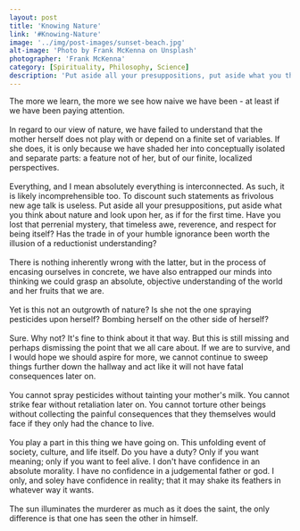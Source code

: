 ```yaml
---
layout: post
title: 'Knowing Nature'
link: '#Knowing-Nature'
image: '../img/post-images/sunset-beach.jpg'
alt-image: 'Photo by Frank McKenna on Unsplash'
photographer: 'Frank McKenna'
category: [Spirituality, Philosophy, Science]
description: 'Put aside all your presuppositions, put aside what you think about nature and look upon her for the first time. The tragedy of the modern world is that we have traded in our humble ignorance for nothing other than a reductionist game of words and symbols.'
---
```



The more we learn, the more we see how naive we have been - at least if we have been paying attention. 
<br>
<br>
In regard to our view of nature, we have failed to understand that the mother herself does not play with or depend on a finite set of variables. If she does, it is only because we have shaded her into conceptually isolated and separate parts: a feature not of her, but of our finite, localized perspectives.
<br>
<br>
Everything, and I mean absolutely everything is interconnected. As such, it is likely incomprehensible too. To discount such statements as frivolous new age talk is useless. Put aside all your presuppositions, put aside what you think about nature and look upon her, as if for the first time. Have you lost that perrenial mystery, that timeless awe, reverence, and respect for being itself? Has the trade in of your humble ignorance been worth the illusion of a reductionist understanding?
<br>
<br>
There is nothing inherently wrong with the latter, but in the process of encasing ourselves in concrete, we have also entrapped our minds into thinking we could grasp an absolute, objective understanding of the world and her fruits that we are.
<br>
<br>
Yet is this not an outgrowth of nature? Is she not the one spraying pesticides upon herself? Bombing herself on the other side of herself? 
<br>
<br>
Sure. Why not? It's fine to think about it that way. But this is still missing and perhaps dismissing the point that we all care about. If we are to survive, and I would hope we should aspire for more, we cannot continue to sweep things further down the hallway and act like it will not have fatal consequences later on.
<br>
<br>
You cannot spray pesticides without tainting your mother's milk. You cannot strike fear without retaliation later on. You cannot torture other beings without collecting the painful consequences that they themselves would face if they only had the chance to live. 
<br>
<br>
You play a part in this thing we have going on. This unfolding event of society, culture, and life itself. Do you have a duty? Only if you want meaning; only if you want to feel alive. I don't have confidence in an absolute morality. I have no confidence in a judgemental father or god. I only, and soley have confidence in reality; that it may shake its feathers in whatever way it wants. 
<br>
<br>
The sun illuminates the murderer as much as it does the saint, the only difference is that one has seen the other in himself.
